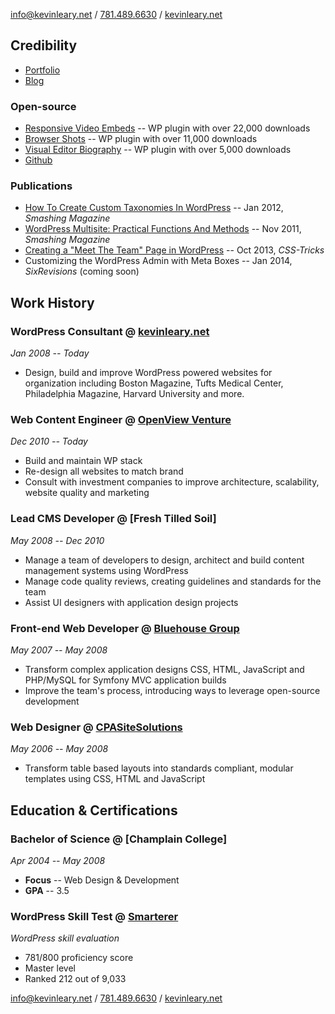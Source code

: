 [info@kevinleary.net](mailto:info@kevinleary.net) / [781.489.6630](tel:+17814896630) / [kevinleary.net](http://www.kevinleary.net)

## Credibility

* [Portfolio](http://www.kevinleary.net)
* [Blog](http://www.kevinleary.net/blog)

### Open-source

* [Responsive Video Embeds](http://wordpress.org/plugins/responsive-video-embeds/) -- WP plugin with over 22,000 downloads
* [Browser Shots](http://wordpress.org/plugins/browser-shots/) -- WP plugin with over 11,000 downloads
* [Visual Editor Biography](http://wordpress.org/plugins/visual-biography-editor/) -- WP plugin with over 5,000 downloads
* [Github](https://github.com/Kevinlearynet)

### Publications

* [How To Create Custom Taxonomies In WordPress](http://wp.smashingmagazine.com/2012/01/04/create-custom-taxonomies-wordpress/) -- Jan 2012, *Smashing Magazine*
* [WordPress Multisite: Practical Functions And Methods](http://wp.smashingmagazine.com/2011/11/17/wordpress-multisite-practical-functions-methods/) -- Nov 2011, *Smashing Magazine*
* [Creating a "Meet The Team" Page in WordPress](http://css-tricks.com/creating-meet-team-page-wordpress/) -- Oct 2013, *CSS-Tricks*
* Customizing the WordPress Admin with Meta Boxes -- Jan 2014, *SixRevisions* (coming soon)

## Work History

### WordPress Consultant @ [kevinleary.net](http://www.kevinleary.net)
*Jan 2008 -- Today*

* Design, build and improve WordPress powered websites for organization including Boston Magazine, Tufts Medical Center, Philadelphia Magazine, Harvard University and more.

### Web Content Engineer @ [OpenView Venture](http://openviewpartners.com)
*Dec 2010 -- Today*

* Build and maintain WP stack
* Re-design all websites to match brand
* Consult with investment companies to improve architecture, scalability, website quality and marketing

### Lead CMS Developer @ [Fresh Tilled Soil]
*May 2008 -- Dec 2010*

* Manage a team of developers to design, architect and build content management systems using WordPress
* Manage code quality reviews, creating guidelines and standards for the team
* Assist UI designers with application design projects

### Front-end Web Developer @ [Bluehouse Group](http://www.bluehousegroup.com)
*May 2007 -- May 2008*

* Transform complex application designs CSS, HTML, JavaScript and PHP/MySQL for Symfony MVC application builds
* Improve the team's process, introducing ways to leverage open-source development

### Web Designer @ [CPASiteSolutions](http://www.cpasitesolutions.com)
*May 2006 -- May 2008*

* Transform table based layouts into standards compliant, modular templates using CSS, HTML and JavaScript

## Education & Certifications

### Bachelor of Science @ [Champlain College]
*Apr 2004 -- May 2008*

* **Focus** -- Web Design & Development
* **GPA** -- 3.5

### WordPress Skill Test @ [Smarterer](http://smarterer.com/scores/dbd4cc8bc0a6f86961e29f21397be9eb)
*WordPress skill evaluation*

* 781/800 proficiency score
* Master level
* Ranked 212 out of 9,033

[info@kevinleary.net](mailto:info@kevinleary.net) / [781.489.6630](tel:+17814896630) / [kevinleary.net](http://www.kevinleary.net)